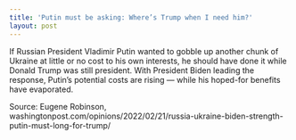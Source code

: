 ```yaml
---
title: 'Putin must be asking: Where’s Trump when I need him?'
layout: post
---
```


If Russian President Vladimir Putin wanted to gobble up another chunk of Ukraine at little or no cost to his own interests, he should have done it while Donald Trump was still president. With President Biden leading the response, Putin’s potential costs are rising — while his hoped-for benefits have evaporated.

Source: Eugene Robinson, washingtonpost.com/opinions/2022/02/21/russia-ukraine-biden-strength-putin-must-long-for-trump/